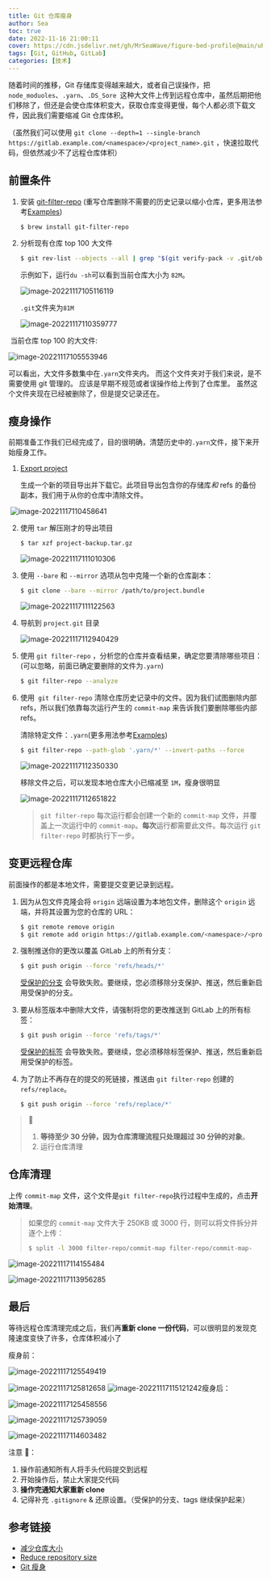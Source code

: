 ```yaml
---
title: Git 仓库瘦身
author: Sea
toc: true
date: 2022-11-16 21:00:11
cover: https://cdn.jsdelivr.net/gh/MrSeaWave/figure-bed-profile@main/uPic/2022/UfwFAW_will-murai-kiriko-mom-005.jpg
tags: [Git, GitHub, GitLab]
categories: [技术]
---
```


随着时间的推移，Git 存储库变得越来越大，或者自己误操作，把 `node_moduoles`、`.yarn`、`.DS_Sore `这种大文件上传到远程仓库中，虽然后期把他们移除了，但还是会使仓库体积变大，获取仓库变得更慢，每个人都必须下载文件，因此我们需要缩减 Git 仓库体积。

<!--more-->

（虽然我们可以使用 `git clone --depth=1 --single-branch https://gitlab.example.com/<namespace>/<project_name>.git` ，快速拉取代码，但依然减少不了远程仓库体积）

## 前置条件

1. 安装 [git-filter-repo](https://github.com/newren/git-filter-repo) (重写仓库删除不需要的历史记录以缩小仓库，更多用法参考[Examples](https://htmlpreview.github.io/?https://github.com/newren/git-filter-repo/blob/docs/html/git-filter-repo.html#EXAMPLES))

   ```shell
   $ brew install git-filter-repo
   ```

2. 分析现有仓库 top 100 大文件

   ```bash
   $ git rev-list --objects --all | grep "$(git verify-pack -v .git/objects/pack/*.idx | sort -k 3 -n | tail -100 | awk '{print $1}')"
   ```

   示例如下，运行`du -sh`可以看到当前仓库大小为 `82M`。

   ![image-20221117105116119](https://cdn.jsdelivr.net/gh/MrSeaWave/figure-bed-profile@main/uPic/2022/3TeNP3_image-20221117105116119.png)

   `.git`文件夹为`81M`

   ![image-20221117110359777](https://cdn.jsdelivr.net/gh/MrSeaWave/figure-bed-profile@main/uPic/2022/wXIY6t_image-20221117110359777.png)

​ 当前仓库 top 100 的大文件:

![image-20221117105553946](https://cdn.jsdelivr.net/gh/MrSeaWave/figure-bed-profile@main/uPic/2022/Y6BKOP_image-20221117105553946.png)

可以看出，大文件多数集中在`.yarn`文件夹内。 而这个文件夹对于我们来说，是不需要使用 git 管理的。 应该是早期不规范或者误操作给上传到了仓库里。 虽然这个文件夹现在已经被删除了，但是提交记录还在。

## 瘦身操作

前期准备工作我们已经完成了，目的很明确，清楚历史中的`.yarn`文件，接下来开始瘦身工作。

1. [Export project](https://git.garena.com/help/user/project/settings/import_export.html#exporting-a-project-and-its-data)

   生成一个新的项目导出并下载它。此项目导出包含你的存储库*和* refs 的备份副本，我们用于从你的仓库中清除文件。

​ ![image-20221117110458641](https://cdn.jsdelivr.net/gh/MrSeaWave/figure-bed-profile@main/uPic/2022/mxfoxG_image-20221117110458641.png)

2. 使用 `tar` 解压刚才的导出项目

   ```bash
   $ tar xzf project-backup.tar.gz
   ```

   ![image-20221117111010306](https://cdn.jsdelivr.net/gh/MrSeaWave/figure-bed-profile@main/uPic/2022/jZXInH_image-20221117111010306.png)

3. 使用 `--bare` 和 `--mirror` 选项从包中克隆一个新的仓库副本：

   ```bash
   $ git clone --bare --mirror /path/to/project.bundle
   ```

   ![image-20221117111122563](https://cdn.jsdelivr.net/gh/MrSeaWave/figure-bed-profile@main/uPic/2022/Sgw3Lf_image-20221117111122563.png)

4. 导航到 `project.git` 目录

   ![image-20221117112940429](https://cdn.jsdelivr.net/gh/MrSeaWave/figure-bed-profile@main/uPic/2022/d00zeb_image-20221117112940429.png)

5. 使用 `git filter-repo` ，分析您的仓库并查看结果，确定您要清除哪些项目：(可以忽略，前面已确定要删除的文件为`.yarn`)

   ```bash
   $ git filter-repo --analyze
   ```

6. 使用` git filter-repo` 清除仓库历史记录中的文件。因为我们试图删除内部 refs，所以我们依靠每次运行产生的 `commit-map` 来告诉我们要删除哪些内部 refs。

   清除特定文件：`.yarn`(更多用法参考[Examples](https://htmlpreview.github.io/?https://github.com/newren/git-filter-repo/blob/docs/html/git-filter-repo.html#EXAMPLES))

   ```bash
   $ git filter-repo --path-glob '.yarn/*' --invert-paths --force
   ```

   ![image-20221117112350330](https://cdn.jsdelivr.net/gh/MrSeaWave/figure-bed-profile@main/uPic/2022/5p3gSM_image-20221117112350330.png)

   移除文件之后，可以发现本地仓库大小已缩减至 `1M`，瘦身很明显

   ![image-20221117112651822](https://cdn.jsdelivr.net/gh/MrSeaWave/figure-bed-profile@main/uPic/2022/08g0E3_image-20221117112651822.png)

   > `git filter-repo` 每次运行都会创建一个新的 `commit-map` 文件，并覆盖上一次运行中的 `commit-map`。**每次**运行都需要此文件。每次运行 `git filter-repo` 时都执行下一步。

## 变更远程仓库

前面操作的都是本地文件，需要提交变更记录到远程。

1. 因为从包文件克隆会将 `origin` 远端设置为本地包文件，删除这个 `origin` 远端，并将其设置为您的仓库的 URL：

   ```bash
   $ git remote remove origin
   $ git remote add origin https://gitlab.example.com/<namespace>/<project_name>.git
   ```

2. 强制推送你的更改以覆盖 GitLab 上的所有分支：

   ```bash
   $ git push origin --force 'refs/heads/*'
   ```

   [受保护的分支](https://docs.gitlab.cn/jh/user/project/protected_branches.html) 会导致失败。要继续，您必须移除分支保护、推送，然后重新启用受保护的分支。

3. 要从标签版本中删除大文件，请强制将您的更改推送到 GitLab 上的所有标签：

   ```bash
   $ git push origin --force 'refs/tags/*'
   ```

   [受保护的标签](https://docs.gitlab.cn/jh/user/project/protected_tags.html) 会导致失败。要继续，您必须移除标签保护、推送，然后重新启用受保护的标签。

4. 为了防止不再存在的提交的死链接，推送由 `git filter-repo` 创建的 `refs/replace`。

   ```bash
   $ git push origin --force 'refs/replace/*'
   ```

> 📢
>
> 1.  **等待至少 30 分钟，因为仓库清理流程只处理超过 30 分钟的对象**。
> 2.  运行仓库清理

## 仓库清理

上传 `commit-map` 文件，这个文件是`git filter-repo`执行过程中生成的，点击**开始清理**。

> 如果您的 `commit-map` 文件大于 250KB 或 3000 行，则可以将文件拆分并逐个上传：
>
> ```bash
> $ split -l 3000 filter-repo/commit-map filter-repo/commit-map-
> ```

![image-20221117114155484](https://cdn.jsdelivr.net/gh/MrSeaWave/figure-bed-profile@main/uPic/2022/qYQDQ7_image-20221117114155484.png)

![image-20221117113956285](https://cdn.jsdelivr.net/gh/MrSeaWave/figure-bed-profile@main/uPic/2022/un8gss_image-20221117113956285.png)

## 最后

等待远程仓库清理完成之后，我们再**重新 clone 一份代码**，可以很明显的发现克隆速度变快了许多，仓库体积减小了

瘦身前：

![image-20221117125549419](https://cdn.jsdelivr.net/gh/MrSeaWave/figure-bed-profile@main/uPic/2022/kuXjI6_image-20221117125549419.png)

![image-20221117125812658](https://cdn.jsdelivr.net/gh/MrSeaWave/figure-bed-profile@main/uPic/2022/Lk7jGd_image-20221117125812658.png)
![image-20221117115121242](https://cdn.jsdelivr.net/gh/MrSeaWave/figure-bed-profile@main/uPic/2022/1zzBkB_image-20221117115121242.png)瘦身后：

![image-20221117125458556](https://cdn.jsdelivr.net/gh/MrSeaWave/figure-bed-profile@main/uPic/2022/lhTffb_image-20221117125458556.png)

![image-20221117125739059](https://cdn.jsdelivr.net/gh/MrSeaWave/figure-bed-profile@main/uPic/2022/wM8VNj_image-20221117125739059.png)

![image-20221117114603482](https://cdn.jsdelivr.net/gh/MrSeaWave/figure-bed-profile@main/uPic/2022/dBi4jQ_image-20221117114603482.png)

注意 📢：

1. 操作前通知所有人将手头代码提交到远程
2. 开始操作后，禁止大家提交代码
3. **操作完通知大家重新 clone**
4. 记得补充 `.gitignore` & 还原设置。（受保护的分支、tags 继续保护起来）

## 参考链接

- [减少仓库大小](https://docs.gitlab.cn/jh/user/project/repository/reducing_the_repo_size_using_git.html)
- [Reduce repository size](https://docs.gitlab.com/ee/user/project/repository/reducing_the_repo_size_using_git.html)
- [Git 瘦身](https://action121.github.io/2020/09/02/Git%E7%98%A6%E8%BA%AB.html)

